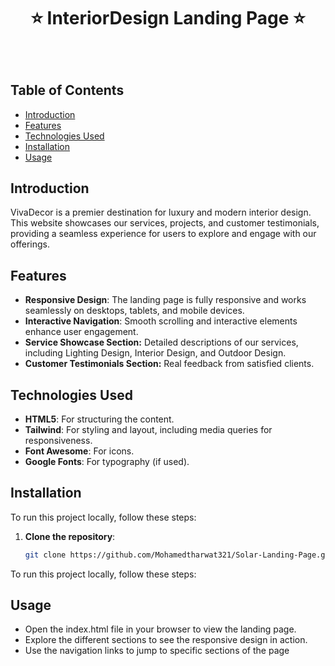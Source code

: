 <h1 align="center"> ⭐️ InteriorDesign Landing Page ⭐️ </h1> <br>
 <h1 algin="center"  style="margin-bottom: '20px'; > Live Demo: https://mohamedtharwat321.github.io/InteriorDesign-Landing-Page/ </h1> <br>


![Image](https://github.com/user-attachments/assets/f733bcba-1e19-4440-9676-c847e0258ac0)


## Table of Contents

- [Introduction](#introduction)
- [Features](#features)
- [Technologies Used](#technologies-used)
- [Installation](#installation)
- [Usage](#usage)


## Introduction
VivaDecor is a premier destination for luxury and modern interior design. This website showcases our services, projects, and customer testimonials, providing a seamless experience for users to explore and engage with our offerings. <br>


## Features
- **Responsive Design**: The landing page is fully responsive and works seamlessly on desktops, tablets, and mobile devices.
- **Interactive Navigation**:  Smooth scrolling and interactive elements enhance user engagement.
- **Service Showcase Section:** Detailed descriptions of our services, including Lighting Design, Interior Design, and Outdoor Design.
- **Customer Testimonials Section:** Real feedback from satisfied clients.

## Technologies Used
- **HTML5**: For structuring the content.
- **Tailwind**: For styling and layout, including media queries for responsiveness.
- **Font Awesome**: For icons.
- **Google Fonts**: For typography (if used).

## Installation
To run this project locally, follow these steps:

1. **Clone the repository**:
   ```bash
   git clone https://github.com/Mohamedtharwat321/Solar-Landing-Page.git
To run this project locally, follow these steps:

## Usage
  - Open the index.html file in your browser to view the landing page.
  - Explore the different sections to see the responsive design in action.
  - Use the navigation links to jump to specific sections of the page
